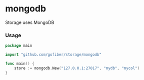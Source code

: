 # mongodb

Storage uses MongoDB

### Usage
```go
package main

import "github.com/gofiber/storage/mongodb"

func main() {
	store := mongodb.New("127.0.0.1:27017", "mydb", "mycol")
}

```
